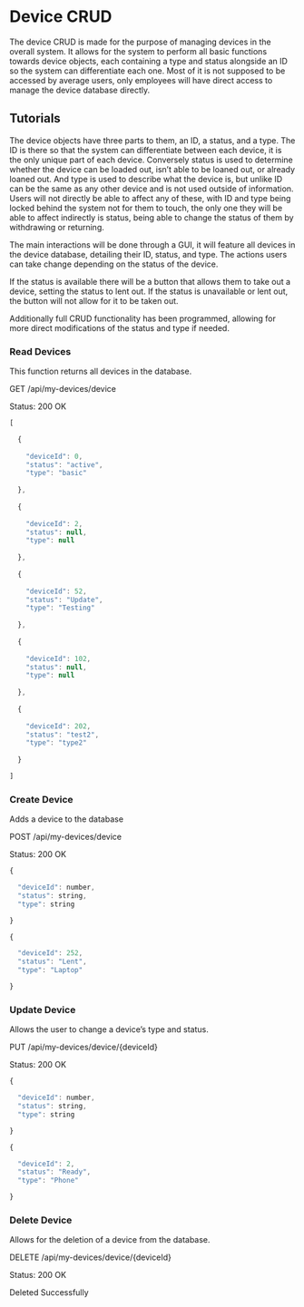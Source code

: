 # Device CRUD

The device CRUD is made for the purpose of managing devices in the overall system. It allows for the system to perform all basic functions towards device objects, each containing a type and status alongside an ID so the system can differentiate each one. Most of it is not supposed to be accessed by average users, only employees will have direct access to manage the device database directly.

## Tutorials

The device objects have three parts to them, an ID, a status, and a type. The ID is there so that the system can differentiate between each device, it is the only unique part of each device. Conversely status is used to determine whether the device can be loaded out, isn’t able to be loaned out, or already loaned out. And type is used to describe what the device is, but unlike ID can be the same as any other device and is not used outside of information. Users will not directly be able to affect any of these, with ID and type being locked behind the system not for them to touch, the only one they will be able to affect indirectly is status, being able to change the status of them by withdrawing or returning.

The main interactions will be done through a GUI, it will feature all devices in the device database, detailing their ID, status, and type. The actions users can take change depending on the status of the device.

If the status is available there will be a button that allows them to take out a device, setting the status to lent out. If the status is unavailable or lent out, the button will not allow for it to be taken out.

Additionally full CRUD functionality has been programmed, allowing for more direct modifications of the status and type if needed.

### Read Devices

This function returns all devices in the database.

GET /api/my-devices/device

Status: 200 OK

```javascript
[

  {
  
    "deviceId": 0,
    "status": "active",
    "type": "basic"
  
  },
  
  {
  
    "deviceId": 2,
    "status": null,
    "type": null
  
  },
  
  {
  
    "deviceId": 52,
    "status": "Update",
    "type": "Testing"
  
  },
  
  {
  
    "deviceId": 102,
    "status": null,
    "type": null
  
  },
  
  {
  
    "deviceId": 202,
    "status": "test2",
    "type": "type2"
  
  }

]
```

### Create Device

Adds a device to the database

POST /api/my-devices/device

Status: 200 OK

```javascript
{

  "deviceId": number,
  "status": string,
  "type": string

}
```

```javascript
{

  "deviceId": 252,
  "status": "Lent",
  "type": "Laptop"

}
```

### Update Device

Allows the user to change a device’s type and status.

PUT /api/my-devices/device/{deviceId}

Status: 200 OK

```javascript
{

  "deviceId": number,
  "status": string,
  "type": string

}
```

```javascript
{

  "deviceId": 2,
  "status": "Ready",
  "type": "Phone"

}
```

### Delete Device

Allows for the deletion of a device from the database.

DELETE /api/my-devices/device/{deviceId}

Status: 200 OK

Deleted Successfully
